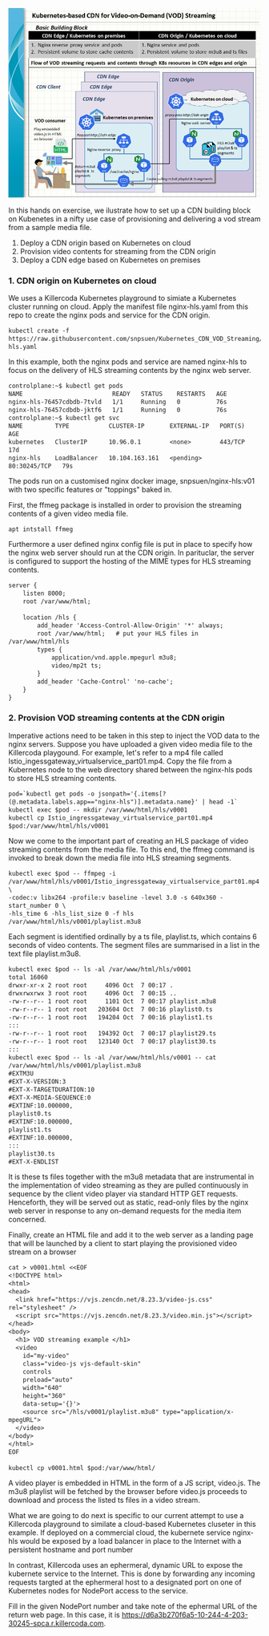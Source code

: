 ![Kubernetes_VOD_Streaming](kubernetes_vod_streaming.png)

In this hands on exercise, we ilustrate how to set up a CDN building block on Kubenetes in a nifty use case of provisioning and delivering a vod stream from a sample media file.
1. Deploy a CDN origin based on Kubernetes on cloud
2. Provision video contents for streaming from the CDN origin
3. Deploy a CDN edge based on Kubernetes on premises

### 1. CDN origin on Kubernetes on cloud

We uses a Killercoda Kubernetes playground to simiate a Kubernetes cluster running on cloud.
Apply the manifest file nginx-hls.yaml from this repo to create the nginx pods and service for the CDN origin.
```
kubectl create -f https://raw.githubusercontent.com/snpsuen/Kubernetes_CDN_VOD_Streaming/refs/heads/main/artifact/nginx-hls.yaml
```
In this example, both the nginx pods and service are named nginx-hls to focus on the delivery of HLS streaming contents by the nginx web server.
```
controlplane:~$ kubectl get pods
NAME                         READY   STATUS    RESTARTS   AGE
nginx-hls-76457cdbdb-7tvld   1/1     Running   0          76s
nginx-hls-76457cdbdb-jktf6   1/1     Running   0          76s
controlplane:~$ kubectl get svc 
NAME         TYPE           CLUSTER-IP       EXTERNAL-IP   PORT(S)        AGE
kubernetes   ClusterIP      10.96.0.1        <none>        443/TCP        17d
nginx-hls    LoadBalancer   10.104.163.161   <pending>     80:30245/TCP   79s
```

The pods run on a customised nginx docker image, snpsuen/nginx-hls:v01 with two specific features or "toppings" baked in.

First, the ffmeg package is installed in order to provision the streaming contents of a given video media file.
```
apt intstall ffmeg
```

Furthermore a user defined nginx config file is put in place to specify how the nginx web server should run at the CDN origin. In parituclar, the server is configured to support the hosting of the MIME types for HLS streaming contents.
```
server {
    listen 8000;
    root /var/www/html;

    location /hls {
        add_header 'Access-Control-Allow-Origin' '*' always;
        root /var/www/html;   # put your HLS files in /var/www/html/hls
        types {
            application/vnd.apple.mpegurl m3u8;
            video/mp2t ts;
        }
        add_header 'Cache-Control' 'no-cache';
    }
}
```

### 2. Provision VOD streaming contents at the CDN origin

Imperative actions need to be taken in this step to inject the VOD data to the nginx servers. 
Suppose you have uploaded a given video media file to the Killercoda playgound. For example, let's refer to a mp4 file called Istio_ingessgateway_virtualservice_part01.mp4. Copy the file from a Kubernetes node to the web directory shared between the nginx-hls pods to store HLS streaming contents.
```
pod=`kubectl get pods -o jsonpath='{.items[?(@.metadata.labels.app=="nginx-hls")].metadata.name}' | head -1`
kubectl exec $pod -- mkdir /var/www/html/hls/v0001
kubectl cp Istio_ingressgateway_virtualservice_part01.mp4 $pod:/var/www/html/hls/v0001
```

Now we come to the important part of creating an HLS package of video streaming contents from the media file. To this end, the ffmeg command is invoked to break down the media file into HLS streaming segments.
```
kubectl exec $pod -- ffmpeg -i /var/www/html/hls/v0001/Istio_ingressgateway_virtualservice_part01.mp4 \
-codec:v libx264 -profile:v baseline -level 3.0 -s 640x360 -start_number 0 \
-hls_time 6 -hls_list_size 0 -f hls /var/www/html/hls/v0001/playlist.m3u8
```

Each segment is identified ordinally by a ts file, playlist<N>.ts, which contains 6 seconds of video contents. The segment files are summarised in a list in the text file playlist.m3u8.
```
kubectl exec $pod -- ls -al /var/www/html/hls/v0001                                                  
total 16060
drwxr-xr-x 2 root root     4096 Oct  7 00:17 .
drwxrwxrwx 3 root root     4096 Oct  7 00:15 ..
-rw-r--r-- 1 root root     1101 Oct  7 00:17 playlist.m3u8
-rw-r--r-- 1 root root   203604 Oct  7 00:16 playlist0.ts
-rw-r--r-- 1 root root   194204 Oct  7 00:16 playlist1.ts
:::
-rw-r--r-- 1 root root   194392 Oct  7 00:17 playlist29.ts
-rw-r--r-- 1 root root   123140 Oct  7 00:17 playlist30.ts
:::
kubectl exec $pod -- ls -al /var/www/html/hls/v0001 -- cat /var/www/html/hls/v0001/playlist.m3u8
#EXTM3U
#EXT-X-VERSION:3
#EXT-X-TARGETDURATION:10
#EXT-X-MEDIA-SEQUENCE:0
#EXTINF:10.000000,
playlist0.ts
#EXTINF:10.000000,
playlist1.ts
#EXTINF:10.000000,
:::
playlist30.ts
#EXT-X-ENDLIST
```
It is these ts files together with the m3u8 metadata that are instrumental in the implementation of video streaming as they are pulled continuously in sequence by the client video player via standard HTTP GET requests. Henceforth, they will be served out as static, read-only files by the nginx web server in response to any on-demand requests for the media item concerned.

Finally, create an HTML file and add it to the web server as a landing page that will be launched by a client to start playing the provisioned video stream on a browser
```
cat > v0001.html <<EOF
<!DOCTYPE html>
<html>
<head>
  <link href="https://vjs.zencdn.net/8.23.3/video-js.css" rel="stylesheet" />
  <script src="https://vjs.zencdn.net/8.23.3/video.min.js"></script>
</head>
<body>
  <h1> VOD streaming example </h1>
  <video
    id="my-video"
    class="video-js vjs-default-skin"
    controls
    preload="auto"
    width="640"
    height="360"
    data-setup='{}'>
    <source src="/hls/v0001/playlist.m3u8" type="application/x-mpegURL">
  </video>
</body>
</html>
EOF

kubectl cp v0001.html $pod:/var/www/html/
```

A video player is embedded in HTML in the form of a JS script, video.js. The m3u8 playlist will be fetched by the browser before video.js proceeds to download and process the listed ts files in a video stream.

What we are going to do next is specific to our current attempt to use a Killercoda playground to similate a cloud-based Kubernetes cluseter in this example. If deployed on a commercial cloud,  the kubernete service nginx-hls would be exposed by a load balancer in place to the Internet with a persistent hostname and port number 

In contrast, Killercoda uses an ephermeral, dynamic URL to expose the kubernete service to the Internet. This is done by forwarding any incoming requests targted at the ephermeral host to a designated port on one of Kubernetes nodes for NodePort access to the service.


Fill in the given NodePort number and take note of the ephermal URL of the return web page. In this case, it is https://d6a3b270f6a5-10-244-4-203-30245-spca.r.killercoda.com.







